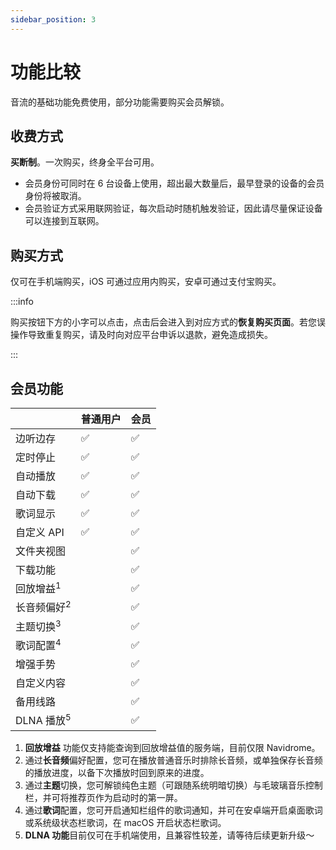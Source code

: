 ```yaml
---
sidebar_position: 3
---
```


# 功能比较

音流的基础功能免费使用，部分功能需要购买会员解锁。

## 收费方式

**买断制**。一次购买，终身全平台可用。

- 会员身份可同时在 6 台设备上使用，超出最大数量后，最早登录的设备的会员身份将被取消。
- 会员验证方式采用联网验证，每次启动时随机触发验证，因此请尽量保证设备可以连接到互联网。

## 购买方式

仅可在手机端购买，iOS 可通过应用内购买，安卓可通过支付宝购买。

:::info

购买按钮下方的小字可以点击，点击后会进入到对应方式的**恢复购买页面**。若您误操作导致重复购买，请及时向对应平台申诉以退款，避免造成损失。

:::

## 会员功能

|  | 普通用户 | 会员 |
| --- | --- | --- |
| 边听边存 |✅|✅|
| 定时停止 |✅|✅|
| 自动播放 |✅|✅|
| 自动下载 |✅|✅|
| 歌词显示 |✅|✅|
| 自定义 API |✅|✅|
| 文件夹视图 ||✅|
| 下载功能 ||✅|
| 回放增益<sup>1</sup> ||✅|
| 长音频偏好<sup>2</sup> ||✅|
| 主题切换<sup>3</sup>  ||✅|
| 歌词配置<sup>4</sup>  ||✅|
| 增强手势 ||✅|
| 自定义内容 ||✅|
| 备用线路 ||✅|
| DLNA 播放<sup>5</sup> ||✅|

1. **回放增益** 功能仅支持能查询到回放增益值的服务端，目前仅限 Navidrome。
2. 通过**长音频**偏好配置，您可在播放普通音乐时排除长音频，或单独保存长音频的播放进度，以备下次播放时回到原来的进度。
3. 通过**主题**切换，您可解锁纯色主题（可跟随系统明暗切换）与毛玻璃音乐控制栏，并可将推荐页作为启动时的第一屏。
4. 通过**歌词**配置，您可开启通知栏组件的歌词通知，并可在安卓端开启桌面歌词或系统级状态栏歌词，在 macOS 开启状态栏歌词。
5. **DLNA 功能**目前仅可在手机端使用，且兼容性较差，请等待后续更新升级～